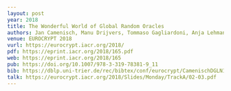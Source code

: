 ```yaml
---
layout: post
year: 2018
title: The Wonderful World of Global Random Oracles
authors: Jan Camenisch, Manu Drijvers, Tommaso Gagliardoni, Anja Lehmann, Gregory Neven
venue: EUROCRYPT 2018
vurl: https://eurocrypt.iacr.org/2018/
pdf: https://eprint.iacr.org/2018/165.pdf
web: https://eprint.iacr.org/2018/165
pub: https://doi.org/10.1007/978-3-319-78381-9_11
bib: https://dblp.uni-trier.de/rec/bibtex/conf/eurocrypt/CamenischDGLN18
talk: https://eurocrypt.iacr.org/2018/Slides/Monday/TrackA/02-03.pdf
---
```


